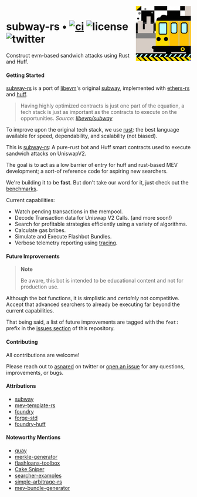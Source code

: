 <img align="right" width="150" height="150" top="100" src="./assets/subway.png">

# subway-rs • [![ci](https://github.com/abigger87/subway-rs/actions/workflows/ci.yaml/badge.svg?label=ci)](https://github.com/abigger87/subway-rs/actions/workflows/ci.yaml) ![license](https://img.shields.io/badge/License-MIT-green.svg?label=license) ![twitter](https://img.shields.io/twitter/follow/asnared?style=social)

Construct evm-based sandwich attacks using Rust and Huff.

#### Getting Started

[subway-rs](https://github.com/abigger87/subway-rs) is a port of [libevm](https://twitter.com/libevm)'s original [subway](https://github.com/libevm/subway), implemented with [ethers-rs](https://github.com/gakonst/ethers-rs) and [huff](https://github.com/huff-language).

> Having highly optimized contracts is just one part of the equation, a tech stack is just as important as the contracts to execute on the opportunities.
> _Source: [libevm/subway](https://github.com/libevm/subway#subway)_

To improve upon the original tech stack, we use [rust](https://www.rust-lang.org/): the best language available for speed, dependability, and scalability (not biased).

This is [subway-rs](https://github.com/abigger87/subway-rs): A pure-rust bot and Huff smart contracts used to execute sandwich attacks on UniswapV2.

The goal is to act as a low barrier of entry for huff and rust-based MEV development; a sort-of reference code for aspiring new searchers.

We're building it to be **fast**. But don't take our word for it, just check out the [benchmarks](./bot/benches).

Current capabilities:

- Watch pending transactions in the mempool.
- Decode Transaction data for Uniswap V2 Calls. (and more soon!)
- Search for profitable strategies efficiently using a variety of algorithms.
- Calculate gas bribes.
- Simulate and Execute Flashbot Bundles.
- Verbose telemetry reporting using [tracing](https://crates.io/crates/tracing).

#### Future Improvements

> **Note**
>
> Be aware, this bot is intended to be educational content and not for production use.

Although the bot functions, it is simplistic and _certainly_ not competitive. Accept that advanced searchers to already be executing far beyond the current capabilities.

That being said, a list of future improvements are tagged with the `feat:` prefix in the [issues section](https://github.com/abigger87/subway-rs/issues) of this repository.

#### Contributing

All contributions are welcome!

Please reach out to [asnared](https://twitter.com/asnared) on twitter or [open an issue](https://github.com/abigger87/subway-rs/issues/new) for any questions, improvements, or bugs.

#### Attributions

- [subway](https://github.com/libevm/subway)
- [mev-template-rs](https://github.com/DeGatchi/mev-template-rs)
- [foundry](https://github.com/foundry-rs/foundry)
- [forge-std](https://github.com/brockelmore/forge-std)
- [foundry-huff](https://github.com/foundry-rs/foundry-huff)

#### Noteworthy Mentions

- [quay](https://github.com/Alcibiades-Capital/quay)
- [merkle-generator](https://github.com/DeGatchi/merkle-generator)
- [flashloans-toolbox](https://github.com/Supercycled/flashloans-toolbox)
- [Cake Sniper](https://github.com/Supercycled/cake_sniper)
- [searcher-examples](https://github.com/jito-labs/searcher-examples)
- [simple-arbitrage-rs](https://github.com/thasarito/simple-arbitrage-rs)
- [mev-bundle-generator](https://github.com/Alcibiades-Capital/mev_bundle_generator)
